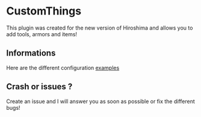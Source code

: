 # CustomThings

This plugin was created for the new version of Hiroshima and allows you to add tools, armors and items!

## Informations

Here are the different configuration [examples](./CONFIGURATION.md)

## Crash or issues ?

Create an issue and I will answer you as soon as possible or fix the different bugs!